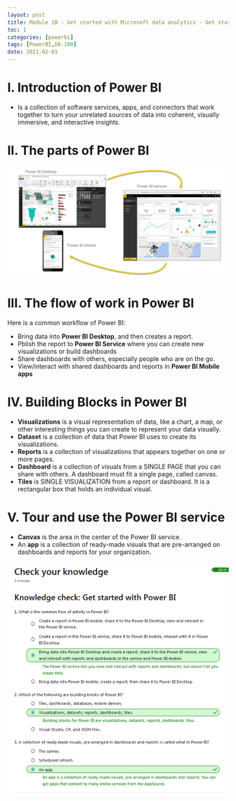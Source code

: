 ```yaml
---
layout: post
title: Module 1B - Get started with Microsoft data analytics - Get started building with Power BI
toc: 1
categories: [powerbi]
tags: [PowerBI,DA-100]
date: 2021-02-01
---
```


# I. Introduction of Power BI
- Is a collection of software services, apps, and connectors that work together to turn your unrelated sources of data into coherent, visually immersive, and interactive insights.

# II. The parts of Power BI

![](/images/powerbi/pbi-intro_02.png)

# III. The flow of work in Power BI
Here is a common workflow of Power BI:
- Bring data into **Power BI Desktop**, and then creates a report.
- Pblish the report to **Power BI Service** where you can create new visualizations or build dashboards
- Share dashboards with others, especially people who are on the go.
- View/interact with shared dashboards and reports in **Power BI Mobile apps**

# IV. Building Blocks in Power BI
- **Visualizations** is a visual representation of data, like a chart, a map, or other interesting things you can create to represent your data visually.
- **Dataset** is a collection of data that Power BI uses to create its visualizations.
- **Reports** is a collection of visualizations that appears together on one or more pages. 
- **Dashboard** is a collection of visuals from a SINGLE PAGE that you can share with others. A dashboard must fit a single page, called canvas.
- **Tiles** is SINGLE VISUALIZATION from a report or dashboard. It is a rectangular box that holds an individual visual.

# V. Tour and use the Power BI service
- **Canvas** is the area in the center of the Power BI service.
- An **app** is a collection of ready-made visuals that are pre-arranged on dashboards and reports for your organization. 

![](/images/powerbi/microsoft-quiz2.png)
